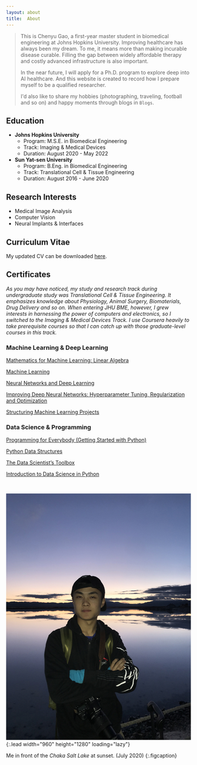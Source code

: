 ```yaml
---
layout: about
title:  About
---
```


> This is Chenyu Gao, 
> a first-year master student in biomedical engineering at Johns Hopkins University.
> Improving healthcare has always been my dream. 
> To me, it means more than making incurable disease curable.
> Filling the gap between widely affordable therapy and costly advanced infrastructure is also important.
> 
> In the near future, I will apply for a Ph.D. program to explore deep into AI healthcare.
> And this website is created to record how I prepare myself to be a qualified researcher.
> 
> I'd also like to share my hobbies (photographing, traveling, football and so on) 
> and happy moments through blogs in `Blogs`.

## Education
- **Johns Hopkins University**
  - Program: M.S.E. in Biomedical Engineering
  - Track: Imaging & Medical Devices
  - Duration: August 2020 - May 2022
- **Sun Yat-sen University**
  - Program: B.Eng. in Biomedical Engineering
  - Track: Translational Cell & Tissue Engineering
  - Duration: August 2016 - June 2020

## Research Interests
- Medical Image Analysis
- Computer Vision
- Neural Implants & Interfaces

## Curriculum Vitae
My updated CV can be downloaded [here](\assets\cv\CV_Chenyu_Gao.pdf).

## Certificates
*As you may have noticed,
my study and research track during undergraduate study was 
Translational Cell & Tissue Engineering.
It emphasizes knowledge about Physiology, Animal Surgery, 
Biomaterials, Drug Delivery and so on.
When entering JHU BME, however,
I grew interests in harnessing the power of computers and electronics, 
so I switched to the Imaging & Medical Devices Track.
I use Coursera heavily to take prerequisite courses 
so that I can catch up with those graduate-level courses in this track.*

### Machine Learning & Deep Learning

[Mathematics for Machine Learning: Linear Algebra](https://www.coursera.org/account/accomplishments/certificate/8UDRWE58QLFE)

[Machine Learning](https://coursera.org/share/56cab232ab7084740f7fbdaa64f24dc6)

[Neural Networks and Deep Learning](https://www.coursera.org/account/accomplishments/certificate/FK6KSRS5LHHV)

[Improving Deep Neural Networks: Hyperparameter Tuning, Regularization and Optimization](https://www.coursera.org/account/accomplishments/certificate/J6A537WHDVTB)

[Structuring Machine Learning Projects](https://www.coursera.org/account/accomplishments/certificate/CX2F8HUAC7VC)


### Data Science & Programming

[Programming for Everybody (Getting Started with Python)](https://www.coursera.org/account/accomplishments/certificate/B2P5MRAQU9AQ)

[Python Data Structures](https://www.coursera.org/account/accomplishments/certificate/C352TBGW4MPN)

[The Data Scientist’s Toolbox](https://www.coursera.org/account/accomplishments/certificate/9XE34JJTHKE7)

[Introduction to Data Science in Python](https://www.coursera.org/account/accomplishments/certificate/S64K38T8XSLQ)

<br>

![Full-width image](/assets/img/about_photo_chenyu.jpg){:.lead width="960" height="1280" loading="lazy"}

Me in front of the *Chaka Salt Lake* at sunset. (July 2020)
{:.figcaption}